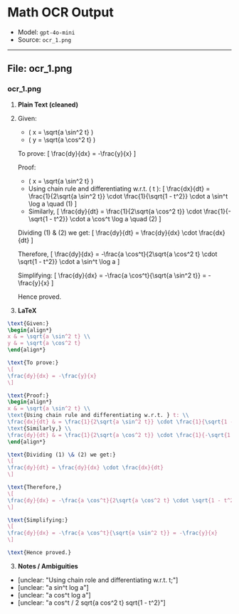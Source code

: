 # Math OCR Output

- Model: `gpt-4o-mini`
- Source: `ocr_1.png`


---

## File: ocr_1.png


### ocr_1.png

1) **Plain Text (cleaned)**

2) Given:
   - \( x = \sqrt{a \sin^2 t} \)
   - \( y = \sqrt{a \cos^2 t} \)

   To prove:
   \[
   \frac{dy}{dx} = -\frac{y}{x}
   \]

   Proof:
   - \( x = \sqrt{a \sin^2 t} \)
   - Using chain rule and differentiating w.r.t. \( t \):
     \[
     \frac{dx}{dt} = \frac{1}{2\sqrt{a \sin^2 t}} \cdot \frac{1}{\sqrt{1 - t^2}} \cdot a \sin^t \log a \quad (1)
     \]
   - Similarly,
     \[
     \frac{dy}{dt} = \frac{1}{2\sqrt{a \cos^2 t}} \cdot \frac{1}{-\sqrt{1 - t^2}} \cdot a \cos^t \log a \quad (2)
     \]

   Dividing (1) & (2) we get:
   \[
   \frac{dy}{dt} = \frac{dy}{dx} \cdot \frac{dx}{dt}
   \]

   Therefore,
   \[
   \frac{dy}{dx} = -\frac{a \cos^t}{2\sqrt{a \cos^2 t} \cdot \sqrt{1 - t^2}} \cdot a \sin^t \log a
   \]

   Simplifying:
   \[
   \frac{dy}{dx} = -\frac{a \cos^t}{\sqrt{a \sin^2 t}} = -\frac{y}{x}
   \]

   Hence proved.

2) **LaTeX**
```latex
\text{Given:}
\begin{align*}
x & = \sqrt{a \sin^2 t} \\
y & = \sqrt{a \cos^2 t}
\end{align*}

\text{To prove:}
\[
\frac{dy}{dx} = -\frac{y}{x}
\]

\text{Proof:}
\begin{align*}
x & = \sqrt{a \sin^2 t} \\
\text{Using chain rule and differentiating w.r.t. } t: \\
\frac{dx}{dt} & = \frac{1}{2\sqrt{a \sin^2 t}} \cdot \frac{1}{\sqrt{1 - t^2}} \cdot a \sin^t \log a \quad (1) \\
\text{Similarly,} \\
\frac{dy}{dt} & = \frac{1}{2\sqrt{a \cos^2 t}} \cdot \frac{1}{-\sqrt{1 - t^2}} \cdot a \cos^t \log a \quad (2)
\end{align*}

\text{Dividing (1) \& (2) we get:}
\[
\frac{dy}{dt} = \frac{dy}{dx} \cdot \frac{dx}{dt}
\]

\text{Therefore,}
\[
\frac{dy}{dx} = -\frac{a \cos^t}{2\sqrt{a \cos^2 t} \cdot \sqrt{1 - t^2}} \cdot a \sin^t \log a
\]

\text{Simplifying:}
\[
\frac{dy}{dx} = -\frac{a \cos^t}{\sqrt{a \sin^2 t}} = -\frac{y}{x}
\]

\text{Hence proved.}
```

3) **Notes / Ambiguities**
- [unclear: "Using chain role and differentiating w.r.t. t;"]
- [unclear: "a sin^t log a"]
- [unclear: "a cos^t log a"]
- [unclear: "a cos^t / 2 sqrt{a cos^2 t} sqrt{1 - t^2}"]
